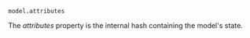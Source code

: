 


`model.attributes`

The *attributes* property is the internal hash containing the model's state.

